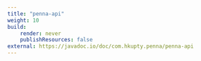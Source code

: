 ```yaml
---
title: "penna-api"
weight: 10
build:
    render: never
    publishResources: false
external: https://javadoc.io/doc/com.hkupty.penna/penna-api
---
```


